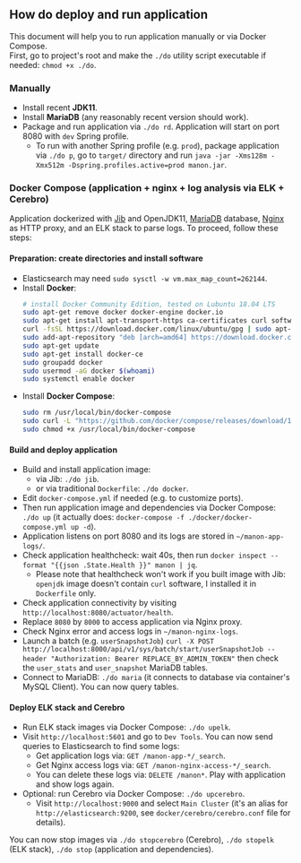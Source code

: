 ## How do deploy and run application

This document will help you to run application manually or via Docker Compose.  
First, go to project's root and make the `./do` utility script executable if needed: `chmod +x ./do`.

### Manually

* Install recent **JDK11**.
* Install **MariaDB** (any reasonably recent version should work).
* Package and run application via `./do rd`. Application will start on port 8080 with `dev` Spring profile.
  * To run with another Spring profile (e.g. `prod`), package application via `./do p`, go to `target/` directory and run `java -jar -Xms128m -Xmx512m -Dspring.profiles.active=prod manon.jar`.

### Docker Compose (application + nginx + log analysis via ELK + Cerebro)

Application dockerized with [Jib](https://github.com/GoogleContainerTools/jib) and OpenJDK11, [MariaDB](https://downloads.mariadb.org/) database, [Nginx](http://nginx.org/en/download.html) as HTTP proxy, and an ELK stack to parse logs. To proceed, follow these steps:

#### Preparation: create directories and install software

* Elasticsearch may need `sudo sysctl -w vm.max_map_count=262144`.
* Install **Docker**:
  ```bash
  # install Docker Community Edition, tested on Lubuntu 18.04 LTS
  sudo apt-get remove docker docker-engine docker.io
  sudo apt-get install apt-transport-https ca-certificates curl software-properties-common
  curl -fsSL https://download.docker.com/linux/ubuntu/gpg | sudo apt-key add -
  sudo add-apt-repository "deb [arch=amd64] https://download.docker.com/linux/ubuntu $(lsb_release -cs) stable"
  sudo apt-get update
  sudo apt-get install docker-ce
  sudo groupadd docker 
  sudo usermod -aG docker $(whoami)
  sudo systemctl enable docker
  ```
* Install **Docker Compose**:
  ```bash
  sudo rm /usr/local/bin/docker-compose
  sudo curl -L "https://github.com/docker/compose/releases/download/1.23.1/docker-compose-$(uname -s)-$(uname -m)" -o /usr/local/bin/docker-compose
  sudo chmod +x /usr/local/bin/docker-compose
  ```
 
#### Build and deploy application
  
* Build and install application image:
  * via Jib: `./do jib`.
  * or via traditional `Dockerfile`: `./do docker`.
* Edit `docker-compose.yml` if needed (e.g. to customize ports).
* Then run application image and dependencies via Docker Compose: `./do up` (it actually does: `docker-compose -f ./docker/docker-compose.yml up -d`).
* Application listens on port 8080 and its logs are stored in `~/manon-app-logs/`.
* Check application healthcheck: wait 40s, then run `docker inspect --format "{{json .State.Health }}" manon | jq`. 
  * Please note that healthcheck won't work if you built image with Jib: `openjdk` image doesn't contain `curl` software, I installed it in `Dockerfile` only.
* Check application connectivity by visiting `http://localhost:8080/actuator/health`.
* Replace `8080` by `8000` to access application via Nginx proxy.
* Check Nginx error and access logs in `~/manon-nginx-logs`.
* Launch a batch (e.g. `userSnapshotJob`) `curl -X POST http://localhost:8000/api/v1/sys/batch/start/userSnapshotJob --header "Authorization: Bearer REPLACE_BY_ADMIN_TOKEN"` then check the `user_stats` and `user_snapshot` MariaDB tables.
* Connect to MariaDB: `./do maria` (it connects to database via container's MySQL Client). You can now query tables.

#### Deploy ELK stack and Cerebro

* Run ELK stack images via Docker Compose: `./do upelk`.
* Visit `http://localhost:5601` and go to `Dev Tools`. You can now send queries to Elasticsearch to find some logs:
  * Get application logs via: `GET /manon-app-*/_search`.
  * Get Nginx access logs via: `GET /manon-nginx-access-*/_search`.
  * You can delete these logs via: `DELETE /manon*`. Play with application and show logs again.
* Optional: run Cerebro via Docker Compose: `./do upcerebro`.
  * Visit `http://localhost:9000` and select `Main Cluster` (it's an alias for `http://elasticsearch:9200`, see `docker/cerebro/cerebro.conf` file for details).

You can now stop images via `./do stopcerebro` (Cerebro), `./do stopelk` (ELK stack), `./do stop` (application and dependencies).
